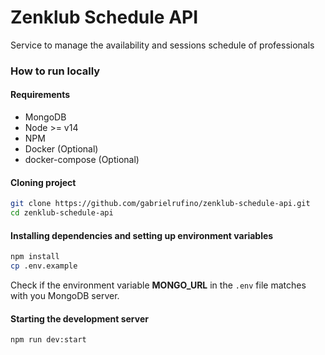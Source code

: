 # Zenklub Schedule API

Service to manage the availability and sessions schedule of professionals

### How to run locally

#### Requirements

* MongoDB
* Node >= v14
* NPM
* Docker (Optional)
* docker-compose (Optional)

#### Cloning project

```bash
git clone https://github.com/gabrielrufino/zenklub-schedule-api.git
cd zenklub-schedule-api
```

#### Installing dependencies and setting up environment variables

```bash
npm install
cp .env.example
```

Check if the environment variable **MONGO_URL** in the `.env` file matches with you MongoDB server.

#### Starting the development server

```bash
npm run dev:start
```
